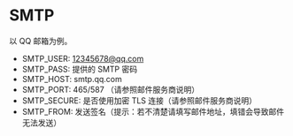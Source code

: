 # SMTP

以 QQ 邮箱为例。

- SMTP_USER: 12345678@qq.com  
- SMTP_PASS: 提供的 SMTP 密码  
- SMTP_HOST: smtp.qq.com  
- SMTP_PORT: 465/587 （请参照邮件服务商说明）  
- SMTP_SECURE: 是否使用加密 TLS 连接（请参照邮件服务商说明）  
- SMTP_FROM: 发送签名（提示：若不清楚请填写邮件地址，填错会导致邮件无法发送）
